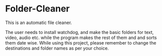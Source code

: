 # Folder-Cleaner
This is an automatic file cleaner.

The user needs to install watchdog, and make the basic folders for text, video, audio etc. while the program makes the rest of them and and sorts them date wise.
While using this project, please remember to change the destinations and folder names as per your choice.
